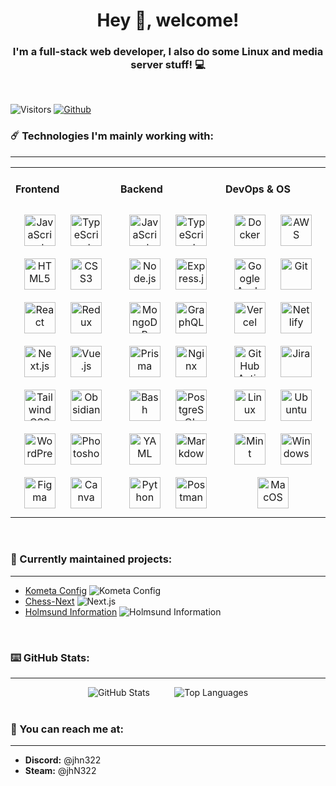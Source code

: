 <h1 align="center">Hey 👋, welcome!</h1> 
<h3 align="center">I'm a full-stack web developer, I also do some Linux and media server stuff! 💻</h3>

<br/>

![Visitors](https://visitor-badge.laobi.icu/badge?page_id=jhn322.jhn322&color=red) [![Github](https://img.shields.io/github/followers/jhn322?label=Follow&style=social)](https://github.com/jhn322)

### ☄️ Technologies I'm mainly working with:

<hr>
<table><tr><td valign="top" width="33%">

#### Frontend

<div align="center">  
<a href="https://www.javascript.com/" target="_blank"><img style="margin: 10px" src="https://profilinator.rishav.dev/skills-assets/javascript-original.svg" alt="JavaScript" height="50" /></a>  
<a href="https://www.typescriptlang.org/" target="_blank"><img style="margin: 10px" src="https://profilinator.rishav.dev/skills-assets/typescript-original.svg" alt="TypeScript" height="50" /></a> 
<a href="https://en.wikipedia.org/wiki/HTML5" target="_blank"><img style="margin: 10px" src="https://profilinator.rishav.dev/skills-assets/html5-original-wordmark.svg" alt="HTML5" height="50" /></a>  
<a href="https://www.w3schools.com/css/" target="_blank"><img style="margin: 10px" src="https://profilinator.rishav.dev/skills-assets/css3-original-wordmark.svg" alt="CSS3" height="50" /></a>    
<a href="https://reactjs.org/" target="_blank"><img style="margin: 10px" src="https://profilinator.rishav.dev/skills-assets/react-original-wordmark.svg" alt="React" height="50" /></a> 
<a href="https://redux.js.org/" target="_blank"><img style="margin: 10px" src="https://profilinator.rishav.dev/skills-assets/redux-original.svg" alt="Redux" height="50" /></a>
<a href="https://nextjs.org/" target="_blank"><img style="margin: 10px" src="https://profilinator.rishav.dev/skills-assets/nextjs.png" alt="Next.js" height="50" /></a>  
<a href="https://vuejs.org/" target="_blank"><img style="margin: 10px" src="https://profilinator.rishav.dev/skills-assets/vuejs-original-wordmark.svg" alt="Vue.js" height="50" /></a>
<a href="https://tailwindcss.com/" target="_blank"><img style="margin: 10px" src="https://upload.wikimedia.org/wikipedia/commons/d/d5/Tailwind_CSS_Logo.svg" alt="Tailwind CSS" height="50" /></a>   
<a href="https://obsidian.md/" target="_blank"><img style="margin: 10px" src="https://obsidian.md/images/obsidian-logo-gradient.svg" alt="Obsidian" height="50" /></a>  
<a href="https://wordpress.org/" target="_blank"><img style="margin: 10px" src="https://profilinator.rishav.dev/skills-assets/wordpress.png" alt="WordPress" height="50" /></a>
<a href="https://www.adobe.com/products/photoshop.html" target="_blank"><img style="margin: 10px" src="https://upload.wikimedia.org/wikipedia/commons/a/af/Adobe_Photoshop_CC_icon.svg" alt="Photoshop" height="50" /></a>
<a href="https://www.figma.com/" target="_blank"><img style="margin: 10px" src="https://upload.wikimedia.org/wikipedia/commons/3/33/Figma-logo.svg" alt="Figma" height="50" /></a>
<a href="https://www.canva.com/" target="_blank"><img style="margin: 10px" src="https://uxwing.com/wp-content/themes/uxwing/download/brands-and-social-media/canva-icon.png" alt="Canva" height="50" /></a>
</div>

</td><td valign="top" width="33%">

#### Backend

<div align="center">  
<a href="https://www.javascript.com/" target="_blank"><img style="margin: 10px" src="https://profilinator.rishav.dev/skills-assets/javascript-original.svg" alt="JavaScript" height="50" /></a>  
<a href="https://www.typescriptlang.org/" target="_blank"><img style="margin: 10px" src="https://profilinator.rishav.dev/skills-assets/typescript-original.svg" alt="TypeScript" height="50" /></a>   
<a href="https://nodejs.org/" target="_blank"><img style="margin: 10px" src="https://cdn.freebiesupply.com/logos/large/2x/nodejs-1-logo-png-transparent.png" alt="Node.js" height="50" /></a>  
<a href="https://expressjs.com/" target="_blank"><img style="margin: 10px" src="https://profilinator.rishav.dev/skills-assets/express-original-wordmark.svg" alt="Express.js" height="50" /></a> 
<a href="https://www.mongodb.com/" target="_blank"><img style="margin: 10px" src="https://profilinator.rishav.dev/skills-assets/mongodb-original-wordmark.svg" alt="MongoDB" height="50" /></a>  
<a href="https://graphql.org/" target="_blank"><img style="margin: 10px" src="https://upload.wikimedia.org/wikipedia/commons/thumb/1/17/GraphQL_Logo.svg/512px-GraphQL_Logo.svg.png" alt="GraphQL" height="50" /></a>
<a href="https://www.prisma.io/" target="_blank"><img style="margin: 10px" src="https://cdn.freelogovectors.net/wp-content/uploads/2022/01/prisma_logo-freelogovectors.net_-330x400.png" alt="Prisma" height="50" /></a>
<a href="https://www.nginx.com/" target="_blank"><img style="margin: 10px" src="https://profilinator.rishav.dev/skills-assets/nginx-original.svg" alt="Nginx" height="50" /></a>   
<a href="https://www.gnu.org/software/bash/" target="_blank"><img style="margin: 10px" src="https://profilinator.rishav.dev/skills-assets/gnu_bash-icon.svg" alt="Bash" height="50" /></a>   
<a href="https://www.postgresql.org/" target="_blank"><img style="margin: 10px" src="https://profilinator.rishav.dev/skills-assets/postgresql-original-wordmark.svg" alt="PostgreSQL" height="50" /></a>  
<a href="https://yaml.org/" target="_blank"><img style="margin: 10px" src="https://uxwing.com/wp-content/themes/uxwing/download/file-and-folder-type/yaml-file-icon.png" alt="YAML" height="50" /></a>
<a href="https://markdown.org/" target="_blank"><img style="margin: 10px" src="https://upload.wikimedia.org/wikipedia/commons/4/48/Markdown-mark.svg" alt="Markdown" height="50" /></a>
<a href="https://www.python.org/" target="_blank"><img style="margin: 10px" src="https://profilinator.rishav.dev/skills-assets/python-original.svg" alt="Python" height="50" /></a>
<a href="https://www.postman.com/" target="_blank"><img style="margin: 10px" src="https://uxwing.com/wp-content/themes/uxwing/download/brands-and-social-media/postman-icon.png" alt="Postman" height="50" /></a>
</div>

</td><td valign="top" width="33%">

#### DevOps & OS

<div align="center">  
<a href="https://www.docker.com/" target="_blank"><img style="margin: 10px" src="https://profilinator.rishav.dev/skills-assets/docker-original-wordmark.svg" alt="Docker" height="50" /></a> 
<a href="https://aws.amazon.com/" target="_blank"><img style="margin: 10px" src="https://profilinator.rishav.dev/skills-assets/amazonwebservices-original-wordmark.svg" alt="AWS" height="50" /></a>     
<a href="https://analytics.google.com/" target="_blank"><img style="margin: 10px" src="https://logos-world.net/wp-content/uploads/2021/02/Google-Analytics-Logo-700x394.png" alt="Google Analytics" height="50" /></a>
<a href="https://github.com/" target="_blank"><img style="margin: 10px" src="https://profilinator.rishav.dev/skills-assets/git-scm-icon.svg" alt="Git" height="50" /></a> 
<a href="https://vercel.com/" target="_blank"><img style="margin: 10px" src="https://assets.vercel.com/image/upload/v1572890785/repositories/vercel/logo.png" alt="Vercel" height="50" /></a>
<a href="https://netlify.com/" target="_blank"><img style="margin: 10px" src="https://static-00.iconduck.com/assets.00/netlify-icon-511x512-idkvcd89.png" alt="Netlify" height="50" /></a>
<a href="https://github.com/features/actions" target="_blank"><img style="margin: 10px" src="https://avatars.githubusercontent.com/u/44036562?s=200&v=4" alt="GitHub Actions" height="50" /></a>
<a href="https://www.atlassian.com/software/jira" target="_blank"><img style="margin: 10px" src="https://cdn.worldvectorlogo.com/logos/jira-1.svg" alt="Jira" height="50" /></a>
<a href="https://www.linux.org/" target="_blank"><img style="margin: 10px" src="https://profilinator.rishav.dev/skills-assets/linux-original.svg" alt="Linux" height="50" /></a>
<a href="https://ubuntu.com/" target="_blank"><img style="margin: 10px" src="https://upload.wikimedia.org/wikipedia/commons/a/ab/Logo-ubuntu_cof-orange-hex.svg" alt="Ubuntu" height="50" /></a>
<a href="https://www.linuxmint.com/" target="_blank"><img style="margin: 10px" src="https://upload.wikimedia.org/wikipedia/commons/3/3f/Linux_Mint_logo_without_wordmark.svg" alt="Mint" height="50" /></a>
<a href="https://www.microsoft.com/windows/" target="_blank"><img style="margin: 10px" src="https://upload.wikimedia.org/wikipedia/commons/8/87/Windows_logo_-_2021.svg" alt="Windows" height="50" /></a>
<a href="https://www.apple.com/macos/" target="_blank"><img style="margin: 10px" src="https://logos-world.net/wp-content/uploads/2023/03/Mac-Symbol-500x281.png" alt="MacOS" height="50" /></a>
</div>

</td></tr></table>

<br/>

### 🔭 Currently maintained projects:

<hr>

- [Kometa Config](https://github.com/jhn322/kometa-config) ![Kometa Config](https://img.shields.io/badge/Config-Kometa-red?style=flat-square&borderRadius=20px)
- [Chess-Next](https://github.com/jhn322/chess-next) ![Next.js](https://img.shields.io/badge/Next.js-App-red?style=flat-square&borderRadius=20px)
- [Holmsund Information](https://jhn-holmsund-information.netlify.app/) ![Holmsund Information](https://img.shields.io/badge/React-Site-red?style=flat-square&borderRadius=20px)

<br/>

### ⌨️ GitHub Stats:

<hr>

<div align="center">
      <img src="https://github-readme-stats.vercel.app/api?username=jhn322&show_icons=true&count_private=true&theme=dracula" alt="GitHub Stats" />
      &nbsp;&nbsp;&nbsp;&nbsp;&nbsp;&nbsp;&nbsp;&nbsp;
      <img src="https://github-readme-stats.vercel.app/api/top-langs/?username=jhn322&layout=compact&theme=dracula" alt="Top Languages" />
</div>


<br />

### 📧 You can reach me at: 

<hr>

- **Discord:** @jhn322
- **Steam:** @jhN322

